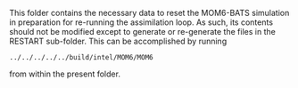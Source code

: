This folder contains the necessary data to reset the MOM6-BATS simulation in preparation for
re-running the assimilation loop. As such, its contents should not be modified except to generate
or re-generate the files in the RESTART sub-folder. This can be accomplished by running

``../../../../../build/intel/MOM6/MOM6``

from within the present folder.

